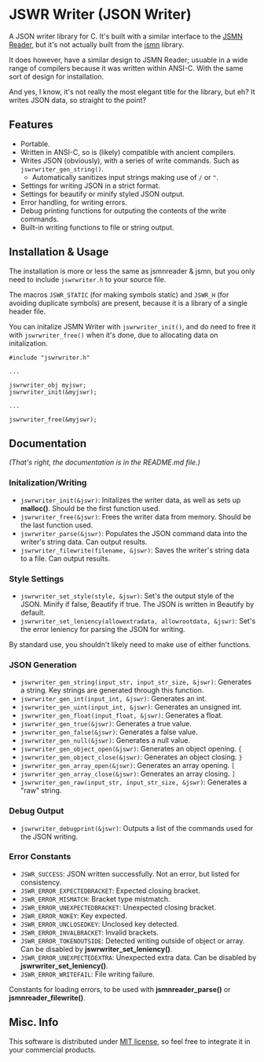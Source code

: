 # JSWR Writer (JSON Writer)

A JSON writer library for C. It's built with a similar interface to the [JSMN Reader](https://github.com/Loogamon/jsmnreader), but it's not actually built from the [jsmn](https://github.com/zserge/jsmn) library.

It does however, have a similar design to JSMN Reader; usuable in a wide range of compilers because it was written within ANSI-C. With the same sort of design for installation.

And yes, I know, it's not really the most elegant title for the library, but eh? It writes JSON data, so straight to the point?

## Features

* Portable.
* Written in ANSI-C, so is (likely) compatible with ancient compilers.
* Writes JSON (obviously), with a series of write commands. Such as `jswrwriter_gen_string()`.
	* Automatically sanitizes input strings making use of `/` or `"`.
* Settings for writing JSON in a strict format.
* Settings for beautify or minify styled JSON output.
* Error handling, for writing errors.
* Debug printing functions for outputing the contents of the write commands.
* Built-in writing functions to file or string output.

## Installation & Usage
The installation is more or less the same as jsmnreader & jsmn, but you only need to include `jswrwriter.h` to your source file.

The macros `JSWR_STATIC` (for making symbols static) and `JSWR_H` (for avoiding duplicate symbols) are present, because it is a library of a single header file.

You can initalize JSMN Writer with `jswrwriter_init()`, and do need to free it with `jswrwriter_free()` when it's done, due to allocating data on initalization.

```
#include "jswrwriter.h"

...

jswrwriter_obj myjswr;
jswrwriter_init(&myjswr);

...

jswrwriter_free(&myjswr);
```

## Documentation

*(That's right, the documentation is in the README.md file.)*

### Initalization/Writing

* `jswrwriter_init(&jswr)`: Initalizes the writer data, as well as sets up **malloc()**. Should be the first function used.
* `jswrwriter_free(&jswr)`: Frees the writer data from memory. Should be the last function used.
* `jswrwriter_parse(&jswr)`: Populates the JSON command data into the writer's string data. Can output results.
* `jswrwriter_filewrite(filename, &jswr)`: Saves the writer's string data to a file. Can output results.


### Style Settings

* `jswrwriter_set_style(style, &jswr)`: Set's the output style of the JSON. Minify if false, Beautify if true. The JSON is written in Beautify by default.
* `jswrwriter_set_leniency(allowextradata, allowrootdata, &jswr)`: Set's the error leniency for parsing the JSON for writing.

By standard use, you shouldn't likely need to make use of either functions.

### JSON Generation

* `jswrwriter_gen_string(input_str, input_str_size, &jswr)`: Generates a string. Key strings are generated through this function.
* `jswrwriter_gen_int(input_int, &jswr)`: Generates an int.
* `jswrwriter_gen_uint(input_int, &jswr)`: Generates an unsigned int.
* `jswrwriter_gen_float(input_float, &jswr)`: Generates a float.
* `jswrwriter_gen_true(&jswr)`: Generates a true value.
* `jswrwriter_gen_false(&jswr)`: Generates a false value.
* `jswrwriter_gen_null(&jswr)`: Generates a null value.
* `jswrwriter_gen_object_open(&jswr)`: Generates an object opening. `{`
* `jswrwriter_gen_object_close(&jswr)`: Generates an object closing. `}`
* `jswrwriter_gen_array_open(&jswr)`: Generates an array opening. `[`
* `jswrwriter_gen_array_close(&jswr)`: Generates an array closing. `]`
* `jswrwriter_gen_raw(input_str, input_str_size, &jswr)`: Generates a "raw" string.


### Debug Output

* `jswrwriter_debugprint(&jswr)`: Outputs a list of the commands used for the JSON writing.

### Error Constants

* `JSWR_SUCCESS`: JSON written successfully. Not an error, but listed for consistency.
* `JSWR_ERROR_EXPECTEDBRACKET`: Expected closing bracket.
* `JSWR_ERROR_MISMATCH`: Bracket type mistmatch.
* `JSWR_ERROR_UNEXPECTEDBRACKET`: Unexpected closing bracket.
* `JSWR_ERROR_NOKEY`: Key expected.
* `JSWR_ERROR_UNCLOSEDKEY`: Unclosed key detected.
* `JSWR_ERROR_INVALBRACKET`: Invalid brackets.
* `JSWR_ERROR_TOKENOUTSIDE`: Detected writing outside of object or array. Can be disabled by **jswrwriter_set_leniency()**.
* `JSWR_ERROR_UNEXPECTEDEXTRA`: Unexpected extra data. Can be disabled by **jswrwriter_set_leniency()**.
* `JSWR_ERROR_WRITEFAIL`: File writing failure.

Constants for loading errors, to be used with **jsmnreader_parse()** or **jsmnreader_filewrite()**.

## Misc. Info

This software is distributed under [MIT license](http://www.opensource.org/licenses/mit-license.php), so feel free to integrate it in your commercial products.
